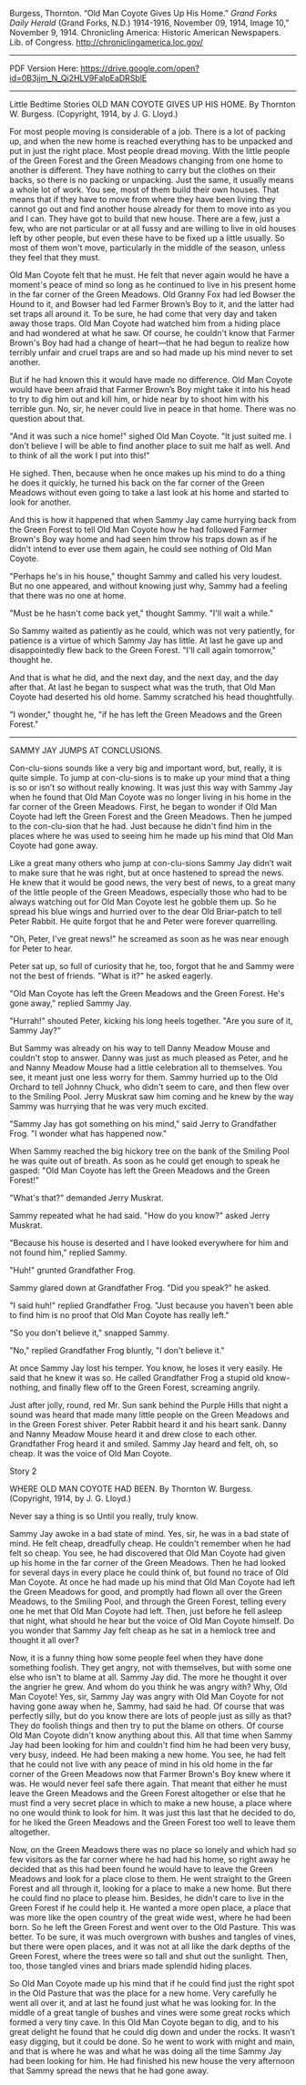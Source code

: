 Burgess, Thornton. “Old Man Coyote Gives Up His Home.” *Grand Forks Daily Herald* (Grand Forks, N.D.) 1914-1916, November 09, 1914, Image 10,” November 9, 1914. Chronicling America: Historic American Newspapers. Lib. of Congress. http://chroniclingamerica.loc.gov/ 
***
PDF Version Here: https://drive.google.com/open?id=0B3jjm_N_Qi2HLV9FalpEaDRSblE
***
Little Bedtime Stories
OLD MAN COYOTE GIVES UP HIS HOME.
By Thornton W. Burgess.
(Copyright, 1914, by J. G. Lloyd.)

For most people moving is considerable of a job. There is a lot of packing up, and when the new home is reached everything has to be unpacked and put in just the right place. Most people dread moving. With the little people of the Green Forest and the Green Meadows changing from one home to another is different. They have nothing to carry but the clothes on their backs, so there is no packing or unpacking. Just the same, it usually means a whole lot of work. You see, most of them build their own houses. That means that if they have to move from where they have been living they cannot go out and find another house already for them to move into as you and I can. They have got to build that new house. There are a few, just a few, who are not particular or at all fussy and are willing to live in old houses left by other people, but even these have to be fixed up a little usually. So most of them won't move, particularly in the middle of the season, unless they feel that they must.

Old Man Coyote felt that he must. He felt that never again would he have a moment's peace of mind so long as he continued to live in his present home in the far corner of the Green Meadows. Old Granny Fox had led Bowser the Hound to it, and Bowser had led Farmer Brown’s Boy to it, and the latter had set traps all around it. To be sure, he had come that very day and taken away those traps. Old Man Coyote had watched him from a hiding place and had wondered at what he saw. Of course, he couldn't know that Farmer Brown's Boy had had a change of heart—that he had begun to realize how terribly unfair and cruel traps are and so had made up his mind never to set another.

But if he had known this it would have made no difference. Old Man Coyote would have been afraid that Farmer Brown’s Boy might take it into his head to try to dig him out and kill him, or hide near by to shoot him with his terrible gun. No, sir, he never could live in peace in that home. There was no question about that.

"And it was such a nice home!" sighed Old Man Coyote. "It just suited me. I don't believe I will be able to find another place to suit me half as well. And to think of all the work I put into this!"

He sighed. Then, because when he once makes up his mind to do a thing he does it quickly, he turned his back on the far corner of the Green Meadows without even going to take a last look at his home and started to look for another.

And this is how it happened that when Sammy Jay came hurrying back from the Green Forest to tell Old Man Coyote how he had followed Farmer Brown's Boy way home and had seen him throw his traps down as if he didn't intend to ever use them again, he could see nothing of Old Man Coyote.

"Perhaps he's in his house," thought Sammy and called his very loudest. But no one appeared, and without knowing just why, Sammy had a feeling that there was no one at home.

"Must be he hasn't come back yet," thought Sammy. "I'll wait a while."

So Sammy waited as patiently as he could, which was not very patiently, for patience is a virtue of which Sammy Jay has little. At last he gave up and disappointedly flew back to the Green Forest. "I'll call again tomorrow," thought he.

And that is what he did, and the next day, and the next day, and the day after that. At last he began to suspect what was the truth, that Old Man Coyote had deserted his old home. Sammy scratched his head thoughtfully.

"I wonder," thought he, "if he has left the Green Meadows and the Green Forest."
________

SAMMY JAY JUMPS AT CONCLUSIONS.

Con-clu-sions sounds like a very big and important word, but, really, it is quite simple. To jump at con-clu-sions is to make up your mind that a thing is so or isn’t so without really knowing. It was just this way with Sammy Jay when he found that Old Man Coyote was no longer living in his home in the far corner of the Green Meadows. First, he began to wonder if Old Man Coyote had left the Green Forest and the Green Meadows. Then he jumped to the con-clu-sion that he had. Just because he didn't find him in the places where he was used to seeing him he made up his mind that Old Man Coyote had gone away.

Like a great many others who jump at con-clu-sions Sammy Jay didn’t wait to make sure that he was right, but at once hastened to spread the news. He knew that it would be good news, the very best of news, to a great many of the little people of the Green Meadows, especially those who had to be always watching out for Old Man Coyote lest he gobble them up. So he spread his blue wings and hurried over to the dear Old Briar-patch to tell Peter Rabbit. He quite forgot that he and Peter were forever quarrelling.

"Oh, Peter, I've great news!" he screamed as soon as he was near enough for Peter to hear.

Peter sat up, so full of curiosity that he, too, forgot that he and Sammy were not the best of friends. "What is it?" he asked eagerly.

"Old Man Coyote has left the Green Meadows and the Green Forest. He's gone away," replied Sammy Jay.

"Hurrah!" shouted Peter, kicking his long heels together. "Are you sure of it, Sammy Jay?"

But Sammy was already on his way to tell Danny Meadow Mouse and couldn't stop to answer. Danny was just as much pleased as Peter, and he and Nanny Meadow Mouse had a little celebration all to themselves. You see, it meant just one less worry for them. Sammy hurried up to the Old Orchard to tell Johnny Chuck, who didn't seem to care, and then flew over to the Smiling Pool. Jerry Muskrat saw him coming and he knew by the way Sammy was hurrying that he was very much excited.

"Sammy Jay has got something on his mind," said Jerry to Grandfather Frog. "I wonder what has happened now."

When Sammy reached the big hickory tree on the bank of the Smiling Pool he was quite out of breath. As soon as he could get enough to speak he gasped: "Old Man Coyote has left the Green Meadows and the Green Forest!"

"What's that?" demanded Jerry Muskrat.

Sammy repeated what he had said. "How do you know?" asked Jerry Muskrat.

"Because his house is deserted and I have looked everywhere for him and not found him," replied Sammy.

"Huh!" grunted Grandfather Frog.

Sammy glared down at Grandfather Frog. "Did you speak?" he asked.

"I said huh!" replied Grandfather Frog. "Just because you haven't been able to find him is no proof that Old Man Coyote has really left."

"So you don't believe it," snapped Sammy.

"No," replied Grandfather Frog bluntly, "I don't believe it."

At once Sammy Jay lost his temper. You know, he loses it very easily. He said that he knew it was so. He called Grandfather Frog a stupid old know-nothing, and finally flew off to the Green Forest, screaming angrily.

Just after jolly, round, red Mr. Sun sank behind the Purple Hills that night a sound was heard that made many little people on the Green Meadows and in the Green Forest shiver. Peter Rabbit heard it and his heart sank. Danny and Nanny Meadow Mouse heard it and drew close to each other. Grandfather Frog heard it and smiled. Sammy Jay heard and felt, oh, so cheap. It was the voice of Old Man Coyote.

Story 2

WHERE OLD MAN COYOTE HAD BEEN.
By Thornton W. Burgess.
(Copyright, 1914, by J. G. Lloyd.)

Never say a thing is so
Until you really, truly know.

Sammy Jay awoke in a bad state of mind. Yes, sir, he was in a bad state of mind. He felt cheap, dreadfully cheap. He couldn't remember when he had felt so cheap. You see, he had discovered that Old Man Coyote had given up his home in the far corner of the Green Meadows. Then he had looked for several days in every place he could think of, but found no trace of Old Man Coyote. At once he had made up his mind that Old Man Coyote had left the Green Meadows for good, and promptly had flown all over the Green Meadows, to the Smiling Pool, and through the Green Forest, telling every one he met that Old Man Coyote had left. Then, just before he fell asleep that night, what should he hear but the voice of Old Man Coyote himself. Do you wonder that Sammy Jay felt cheap as he sat in a hemlock tree and thought it all over?

Now, it is a funny thing how some people feel when they have done something foolish. They get angry, not with themselves, but with some one else who isn't to blame at all. Sammy Jay did. The more he thought it over the angrier he grew. And whom do you think he was angry with? Why, Old Man Coyote! Yes, sir, Sammy Jay was angry with Old Man Coyote for not having gone away when he, Sammy, had said he had. Of course that was perfectly silly, but do you know there are lots of people just as silly as that? They do foolish things and then try to put the blame on others. Of course Old Man Coyote didn't know anything about this. All that time when Sammy Jay had been looking for him and couldn't find him he had been very busy, very busy, indeed. He had been making a new home. You see, he had felt that he could not live with any peace of mind in his old home in the far corner of the Green Meadows now that Farmer Brown's Boy knew where it was. He would never feel safe there again. That meant that either he must leave the Green Meadows and the Green Forest altogether or else that he must find a very secret place in which to make a new house, a place where no one would think to look for him. It was just this last that he decided to do, for he liked the Green Meadows and the Green Forest too well to leave them altogether.

Now, on the Green Meadows there was no place so lonely and which had so few visitors as the far corner where he had had his home, so right away he decided that as this had been found he would have to leave the Green Meadows and look for a place close to them. He went straight to the Green Forest and all through it, looking for a place to make a new home. But there he could find no place to please him. Besides, he didn't care to live in the Green Forest if he could help it. He wanted a more open place, a place that was more like the open country of the great wide west, where he had been born. So he left the Green Forest and went over to the Old Pasture. This was better. To be sure, it was much overgrown with bushes and tangles of vines, but there were open places, and it was not at all like the dark depths of the Green Forest, where the trees were so tall and shut out the sunlight. Then, too, those tangled vines and briars made splendid hiding places.

So Old Man Coyote made up his mind that if he could find just the right spot in the Old Pasture that was the place for a new home. Very carefully he went all over it, and at last he found just what he was looking for. In the middle of a great tangle of bushes and vines were some great rocks which formed a very tiny cave. In this Old Man Coyote began to dig, and to his great delight he found that he could dig down and under the rocks. It wasn’t easy digging, but it could be done. So he went to work with might and main, and that is where he was and what he was doing all the time Sammy Jay had been looking for him. He had finished his new house the very afternoon that Sammy spread the news that he had gone away.
